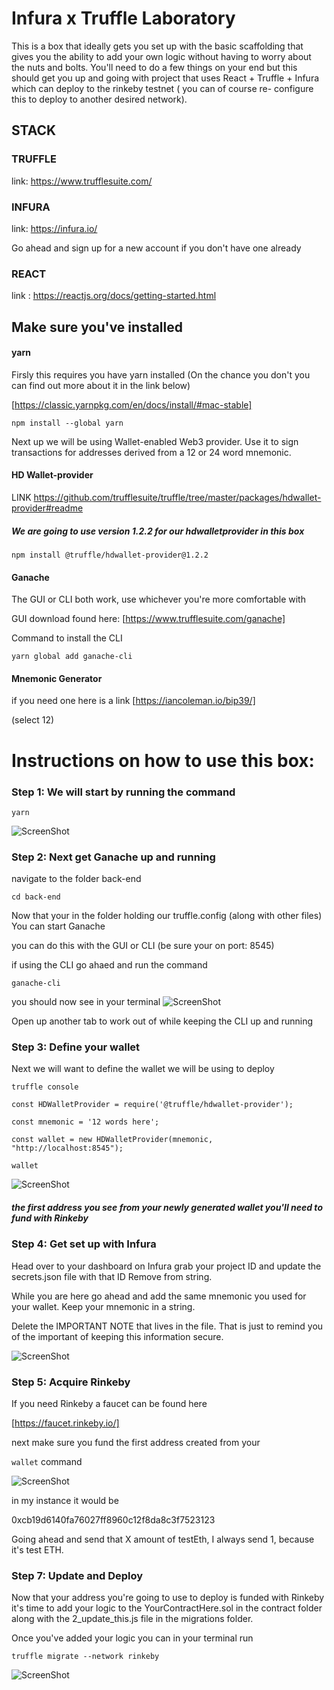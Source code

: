 # Infura x Truffle Laboratory

This is a box that ideally gets you set up with the basic scaffolding that gives you the ability to add your own logic without having to worry about the nuts and bolts. You'll need to do a few things on your end but this should get you up and going with project that uses React + Truffle + Infura which can deploy to the rinkeby testnet ( you can of course re- configure this to deploy to another desired network).

## STACK

### TRUFFLE

link: https://www.trufflesuite.com/

### INFURA

link: https://infura.io/

Go ahead and sign up for a new account if you don't have one already

### REACT

link : https://reactjs.org/docs/getting-started.html

## Make sure you've installed

#### yarn

Firsly this requires you have yarn installed
(On the chance you don't you can find out more about it in the link below)

[https://classic.yarnpkg.com/en/docs/install/#mac-stable]

`npm install --global yarn`

Next up we will be using Wallet-enabled Web3 provider. Use it to sign transactions for addresses derived from a 12 or 24 word mnemonic.

#### HD Wallet-provider

LINK https://github.com/trufflesuite/truffle/tree/master/packages/hdwallet-provider#readme

##### We are going to use version 1.2.2 for our hdwalletprovider in this box

`npm install @truffle/hdwallet-provider@1.2.2`

#### Ganache

The GUI or CLI both work, use whichever you're more comfortable with

GUI download found here: [https://www.trufflesuite.com/ganache]

Command to install the CLI

`yarn global add ganache-cli`

#### Mnemonic Generator

if you need one here is a link
[https://iancoleman.io/bip39/]

(select 12)

# Instructions on how to use this box:

### Step 1: We will start by running the command

`yarn`

![ScreenShot](./src/assets/yarn.gif)

### Step 2: Next get Ganache up and running

navigate to the folder back-end

`cd back-end`

Now that your in the folder holding our truffle.config (along with other files) You can start Ganache

you can do this with the GUI or CLI (be sure your on port: 8545)

if using the CLI go ahaed and run the command

`ganache-cli`

you should now see in your terminal
![ScreenShot](./src/assets/CLI.png)

Open up another tab to work out of while keeping the CLI up and running

### Step 3: Define your wallet

Next we will want to define the wallet we will be using to deploy

`truffle console`

`const HDWalletProvider = require('@truffle/hdwallet-provider');`

`const mnemonic = '12 words here';`

`const wallet = new HDWalletProvider(mnemonic, "http://localhost:8545");`

`wallet`

![ScreenShot](./src/assets/wallet.png)

##### the first address you see from your newly generated wallet you'll need to fund with Rinkeby

### Step 4: Get set up with Infura

Head over to your dashboard on Infura
grab your project ID and update the secrets.json file with that ID
Remove from string.

While you are here go ahead and add the same mnemonic you used for your wallet. Keep your mnemonic in a string.

Delete the IMPORTANT NOTE that lives in the file. That is just to remind you of the important of keeping this information secure.

![ScreenShot](./src/assets/infura.png)

### Step 5: Acquire Rinkeby

If you need Rinkeby a faucet can be found here

[https://faucet.rinkeby.io/]

next make sure you fund the first address created from your

`wallet` command

![ScreenShot](./src/assets/addy.png)

in my instance it would be

0xcb19d6140fa76027ff8960c12f8da8c3f7523123

Going ahead and send that X amount of testEth, I always send 1, because it's test ETH.

### Step 7: Update and Deploy

Now that your address you're going to use to deploy is funded with Rinkeby it's time to add your logic to the YourContractHere.sol in the contract folder along with the 2_update_this.js file in the migrations folder.

Once you've added your logic you can in your terminal run

`truffle migrate --network rinkeby`

![ScreenShot](./src/assets/deploy.png)
